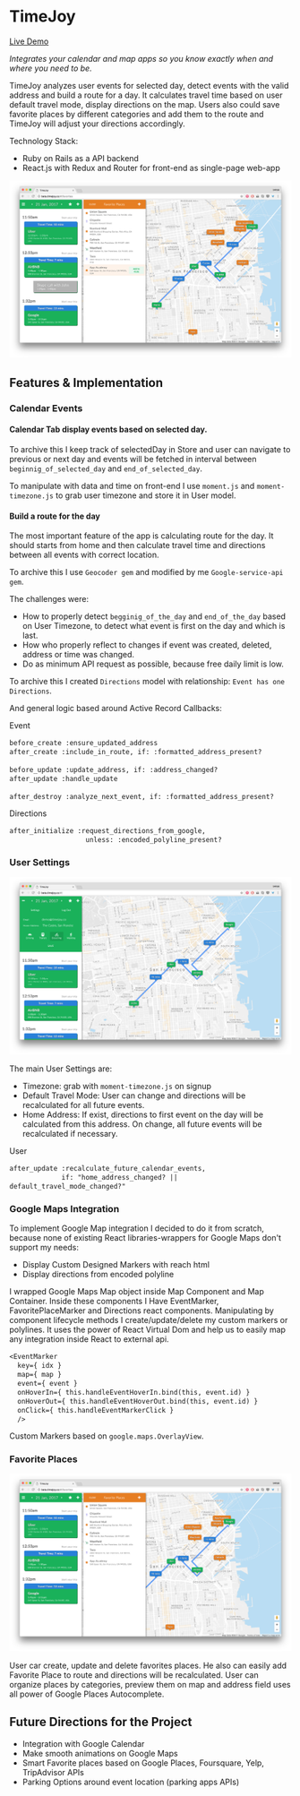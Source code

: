 # TimeJoy

[Live Demo][timejoy]

[timejoy]: http://beta.timejoy.co/


_Integrates your calendar and map apps so you know exactly when and where you need to be._

TimeJoy analyzes user events for selected day, detect events with the valid address and build a route for a day. It calculates travel time based on user default travel mode, display directions on the map. Users also could save favorite places by different categories and add them to the route and TimeJoy will adjust your directions accordingly.

Technology Stack:
- Ruby on Rails as a API backend
- React.js with Redux and Router for front-end as single-page web-app

![favorites](docs/screenshots/timejoy.png)


## Features & Implementation

### Calendar Events
#### Calendar Tab display events based on selected day.
To archive this I keep track of selectedDay in Store and user can navigate to previous or next day and events will be fetched in interval between `beginnig_of_selected_day` and `end_of_selected_day`.

To manipulate with data and time on front-end I use `moment.js` and `moment-timezone.js` to grab user timezone and store it in User model.

#### Build a route for the day
The most important feature of the app is calculating route for the day.
It should starts from home and then calculate travel time and directions between all events with correct location.

To archive this I use `Geocoder gem` and modified by me `Google-service-api gem`.

The challenges were:
  - How to properly detect `begginig_of_the_day` and `end_of_the_day` based on User Timezone, to detect what event is first on the day and which is last.
  - How who properly reflect to changes if event was created, deleted, address or time was changed.
  - Do as minimum API request as possible, because free daily limit is low.

To archive this I created `Directions` model with relationship: `Event has one Directions`.

And general logic based around Active Record Callbacks:

Event
```
before_create :ensure_updated_address
after_create :include_in_route, if: :formatted_address_present?

before_update :update_address, if: :address_changed?
after_update :handle_update

after_destroy :analyze_next_event, if: :formatted_address_present?
```

Directions
```
after_initialize :request_directions_from_google,
                   unless: :encoded_polyline_present?
```

### User Settings

![settings](docs/screenshots/settings.png)

The main User Settings are:
  - Timezone: grab with `moment-timezone.js` on signup
  - Default Travel Mode: User can change and directions will be recalculated for all future events.
  - Home Address: If exist, directions to first event on the day will be calculated from this address. On change, all future events will be recalculated if necessary.

User
```
after_update :recalculate_future_calendar_events,
             if: "home_address_changed? || default_travel_mode_changed?"
```
### Google Maps Integration

To implement Google Map integration I decided to do it from scratch, because none of existing React libraries-wrappers for Google Maps don't support my needs:
  - Display Custom Designed Markers with reach html
  - Display directions from encoded polyline

I wrapped Google Maps Map object inside Map Component and Map Container.
Inside these components I Have EventMarker, FavoritePlaceMarker and Directions react components. Manipulating by component lifecycle methods I create/update/delete my custom markers or polylines. It uses the power of React Virtual Dom and help us to easily map any integration inside React to external api.
```
<EventMarker
  key={ idx }
  map={ map }
  event={ event }
  onHoverIn={ this.handleEventHoverIn.bind(this, event.id) }
  onHoverOut={ this.handleEventHoverOut.bind(this, event.id) }
  onClick={ this.handleEventMarkerClick }
  />
```
Custom Markers based on `google.maps.OverlayView`.

### Favorite Places

![favorites](docs/screenshots/favorites.png)

User car create, update and delete favorites places.
He also can easily add Favorite Place to route and directions will be recalculated.
User can organize places by categories, preview them on map and address field uses all power of Google Places Autocomplete.

## Future Directions for the Project

- Integration with Google Calendar
- Make smooth animations on Google Maps
- Smart Favorite places based on Google Places, Foursquare, Yelp, TripAdvisor APIs
- Parking Options around event location (parking apps APIs)
